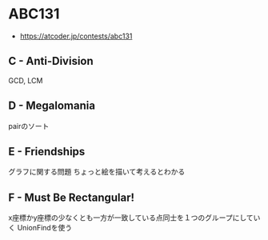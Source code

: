# ABC131
* https://atcoder.jp/contests/abc131


## C - Anti-Division
GCD, LCM


## D - Megalomania
pairのソート


## E - Friendships
グラフに関する問題
ちょっと絵を描いて考えるとわかる


## F - Must Be Rectangular!
x座標かy座標の少なくとも一方が一致している点同士を１つのグループにしていく
UnionFindを使う
